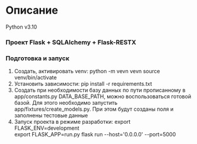 # Описание
Python v3.10
### Проект Flask + SQLAlchemy + Flask-RESTX
### Подготовка и запуск
1. Создать, активировать venv:
python -m vevn vevn
source venv/bin/activate
2. Установить зависимости:
pip install -r requirements.txt
3. Создать при необходимости базу данных по пути прописанному в app/constants.py DATA_BASE_PATH, можно воспользоваться готовой базой.
Для этого необходимо запустить app/fixtures/create_models.py. При этом будут созданы поля и заполнены тестовые данные
4. Запуск проекта в режиме разработки:
export FLASK_ENV=development  
export FLASK_APP=run.py
flask run --host='0.0.0.0' --port=5000

